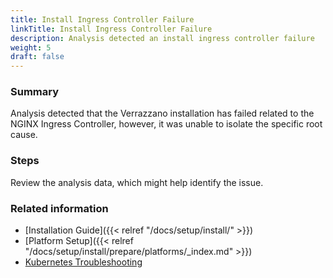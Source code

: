 ```yaml
---
title: Install Ingress Controller Failure
linkTitle: Install Ingress Controller Failure
description: Analysis detected an install ingress controller failure
weight: 5
draft: false
---
```


### Summary
Analysis detected that the Verrazzano installation has failed related to the NGINX Ingress Controller, however, it was unable to isolate the specific root cause.

### Steps

Review the analysis data, which might help identify the issue.

### Related information
* [Installation Guide]({{< relref "/docs/setup/install/" >}})
* [Platform Setup]({{< relref "/docs/setup/install/prepare/platforms/_index.md" >}})
* [Kubernetes Troubleshooting](https://kubernetes.io/docs/tasks/debug/)

